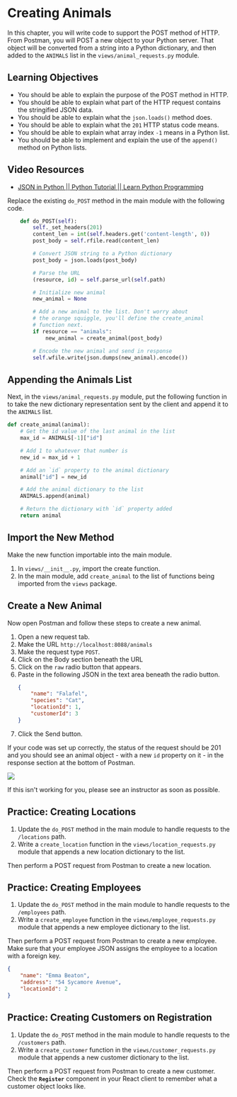 # Creating Animals

In this chapter, you will write code to support the POST method of HTTP. From Postman, you will POST a new object to your Python server. That object will be converted from a string into a Python dictionary, and then added to the `ANIMALS` list in the `views/animal_requests.py` module.

## Learning Objectives

* You should be able to explain the purpose of the POST method in HTTP.
* You should be able to explain what part of the HTTP request contains the stringified JSON data.
* You should be able to explain what the `json.loads()` method does.
* You should be able to explain what the `201` HTTP status code means.
* You should be able to explain what array index `-1` means in a Python list.
* You should be able to implement and explain the use of the `append()` method on Python lists.

## Video Resources

* [JSON in Python || Python Tutorial || Learn Python Programming](https://www.youtube.com/watch?v=pTT7HMqDnJw)

Replace the existing `do_POST` method in the main module with the following code.

```py
    def do_POST(self):
        self._set_headers(201)
        content_len = int(self.headers.get('content-length', 0))
        post_body = self.rfile.read(content_len)

        # Convert JSON string to a Python dictionary
        post_body = json.loads(post_body)

        # Parse the URL
        (resource, id) = self.parse_url(self.path)

        # Initialize new animal
        new_animal = None

        # Add a new animal to the list. Don't worry about
        # the orange squiggle, you'll define the create_animal
        # function next.
        if resource == "animals":
            new_animal = create_animal(post_body)

        # Encode the new animal and send in response
        self.wfile.write(json.dumps(new_animal).encode())
```

## Appending the Animals List

Next, in the `views/animal_requests.py` module, put the following function in to take the new dictionary representation sent by the client and append it to the `ANIMALS` list.

```py
def create_animal(animal):
    # Get the id value of the last animal in the list
    max_id = ANIMALS[-1]["id"]

    # Add 1 to whatever that number is
    new_id = max_id + 1

    # Add an `id` property to the animal dictionary
    animal["id"] = new_id

    # Add the animal dictionary to the list
    ANIMALS.append(animal)

    # Return the dictionary with `id` property added
    return animal
```

## Import the New Method

Make the new function importable into the main module.

1. In `views/__init__.py`, import the create function.
1. In the main module, add `create_animal` to the list of functions being imported from the `views` package.

## Create a New Animal

Now open Postman and follow these steps to create a new animal.

1. Open a new request tab.
1. Make the URL `http://localhost:8088/animals`
1. Make the request type `POST`.
1. Click on the Body section beneath the URL
1. Click on the `raw` radio button that appears.
1. Paste in the following JSON in the text area beneath the radio button.
    ```json
    {
        "name": "Falafel",
        "species": "Cat",
        "locationId": 1,
        "customerId": 3
    }
    ```
1. Click the Send button.

If your code was set up correctly, the status of the request should be 201 and you should see an animal object - with a new `id` property on it - in the response section at the bottom of Postman.

![](./images/python-kennel-create-animal.gif)

If this isn't working for you, please see an instructor as soon as possible.

## Practice: Creating Locations

1. Update the `do_POST` method in the main module to handle requests to the `/locations` path.
1. Write a `create_location` function in the `views/location_requests.py` module that appends a new location dictionary to the list.

Then perform a POST request from Postman to create a new location.

## Practice: Creating Employees

1. Update the `do_POST` method in the main module to handle requests to the `/employees` path.
1. Write a `create_employee` function in the `views/employee_requests.py` module that appends a new employee dictionary to the list.

Then perform a POST request from Postman to create a new employee. Make sure that your employee JSON assigns the employee to a location with a foreign key.

```json
{
    "name": "Emma Beaton",
    "address": "54 Sycamore Avenue",
    "locationId": 2
}
```

## Practice: Creating Customers on Registration

1. Update the `do_POST` method in the main module to handle requests to the `/customers` path.
1. Write a `create_customer` function in the `views/customer_requests.py` module that appends a new customer dictionary to the list.

Then perform a POST request from Postman to create a new customer. Check the **`Register`** component in your React client to remember what a customer object looks like.

